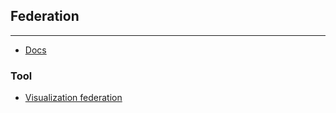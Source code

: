 ## Federation
___

* [Docs](https://kubernetes.io/docs/user-guide/federation/)

### Tool

* [Visualization federation](https://github.com/hjacobs/kube-ops-view)